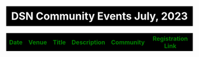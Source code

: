 <h1 style="background-color: black; color: white; text-align: center; padding: 10px;">DSN Community Events July, 2023</h1>

<table>
  <thead style="background-color: black; color: white;">
    <tr>
      <th style="color: green;">Date</th>
      <th style="color: green;">Venue</th>
      <th style="color: green;">Title</th>
      <th style="color: green;">Description</th>
      <th style="color: green;">Community</th>
      <th style="color: green;">Registration Link</th>
    </tr>
  </thead>
</table>

